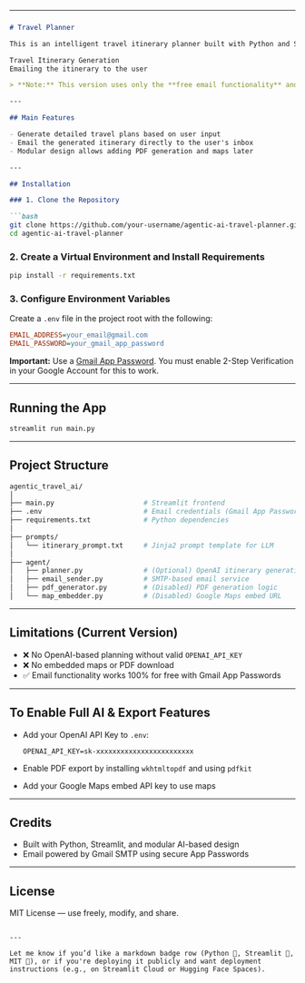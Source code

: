 
---

###

````markdown
# Travel Planner

This is an intelligent travel itinerary planner built with Python and Streamlit that uses AI to generate detailed day-wise travel plans. Currently, it supports:

Travel Itinerary Generation  
Emailing the itinerary to the user  

> **Note:** This version uses only the **free email functionality** and requires no paid API services. LLM-based itinerary planning is modular but disabled until a valid API key is provided.

---

## Main Features

- Generate detailed travel plans based on user input
- Email the generated itinerary directly to the user's inbox
- Modular design allows adding PDF generation and maps later

---

## Installation

### 1. Clone the Repository

```bash
git clone https://github.com/your-username/agentic-ai-travel-planner.git
cd agentic-ai-travel-planner
````

### 2. Create a Virtual Environment and Install Requirements

```bash
pip install -r requirements.txt
```

### 3. Configure Environment Variables

Create a `.env` file in the project root with the following:

```ini
EMAIL_ADDRESS=your_email@gmail.com
EMAIL_PASSWORD=your_gmail_app_password
```

**Important:**
Use a [Gmail App Password](https://support.google.com/accounts/answer/185833?hl=en).
You must enable 2-Step Verification in your Google Account for this to work.

---

## Running the App

```bash
streamlit run main.py
```

---

## Project Structure

```bash
agentic_travel_ai/
│
├── main.py                      # Streamlit frontend
├── .env                         # Email credentials (Gmail App Password)
├── requirements.txt             # Python dependencies
│
├── prompts/
│   └── itinerary_prompt.txt     # Jinja2 prompt template for LLM
│
├── agent/
│   ├── planner.py               # (Optional) OpenAI itinerary generation logic
│   ├── email_sender.py          # SMTP-based email service
│   ├── pdf_generator.py         # (Disabled) PDF generation logic
│   └── map_embedder.py          # (Disabled) Google Maps embed URL
```

---

## Limitations (Current Version)

* ❌ No OpenAI-based planning without valid `OPENAI_API_KEY`
* ❌ No embedded maps or PDF download
* ✅ Email functionality works 100% for free with Gmail App Passwords

---

## To Enable Full AI & Export Features

* Add your OpenAI API Key to `.env`:

  ```env
  OPENAI_API_KEY=sk-xxxxxxxxxxxxxxxxxxxxxxxx
  ```
* Enable PDF export by installing `wkhtmltopdf` and using `pdfkit`
* Add your Google Maps embed API key to use maps

---

## Credits

* Built with Python, Streamlit, and modular AI-based design
* Email powered by Gmail SMTP using secure App Passwords

---

## License

MIT License — use freely, modify, and share.

```

---

Let me know if you’d like a markdown badge row (Python 🐍, Streamlit 🚀, MIT 📜), or if you're deploying it publicly and want deployment instructions (e.g., on Streamlit Cloud or Hugging Face Spaces).
```
